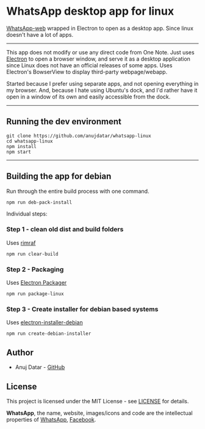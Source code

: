 # WhatsApp desktop app for linux

  [WhatsApp-web](https://web.whatsapp.com/) wrapped in Electron to open as a desktop app. Since linux doesn't have a lot of apps.
 
___
This app does not modify or use any direct code from One Note. Just uses [Electron](https://github.com/electron/electron) to open a browser window, and serve it as a desktop application since Linux does not have an official releases of some apps. Uses Electron's BowserView to display third-party webpage/webapp.

Started because I prefer using separate apps, and not opening everything in my browser. And, because I hate using Ubuntu's dock, and I'd rather have it open in a window of its own and easily accessible from the dock.

___

## Running the dev environment
```
git clone https://github.com/anujdatar/whatsapp-linux
cd whatsapp-linux
npm install
npm start
```

___

## Building the app for debian
Run through the entire build process with one command.
```
npm run deb-pack-install
```

Individual steps:
### Step 1 - clean old dist and build folders
  Uses [rimraf](https://github.com/isaacs/rimraf/)
  ```
  npm run clear-build
  ```

### Step 2 - Packaging
  Uses [Electron Packager](https://github.com/electron-userland/electron-packager/)
  ```
  npm run package-linux
  ```

### Step 3 - Create installer for debian based systems

  Uses [electron-installer-debian](https://github.com/electron-userland/electron-installer-debian/)
  ```
  npm run create-debian-installer
  ```

## Author
* Anuj Datar - [GitHub](https://github.com/anujdatar/)


## License
This project is licensed under the MIT License - see [LICENSE](https://github.com/anujdatar/whatsapp-linux/blob/master/LICENSE) for details.


**WhatsApp**, the name, website, images/icons and code are the intellectual properties of [WhatsApp](https://www.whatsapp.com/), [Facebook](https://facebook.com/).
